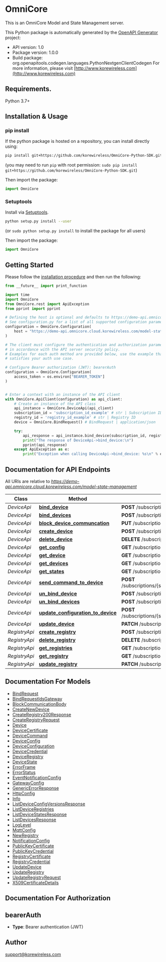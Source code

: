 # OmniCore
This is an OmniCore Model and State Management server.

This Python package is automatically generated by the [OpenAPI Generator](https://openapi-generator.tech) project:

- API version: 1.0
- Package version: 1.0.0
- Build package: org.openapitools.codegen.languages.PythonNextgenClientCodegen
For more information, please visit [http://www.korewireless.com](http://www.korewireless.com)

## Requirements.

Python 3.7+

## Installation & Usage
### pip install

If the python package is hosted on a repository, you can install directly using:

```sh
pip install git+https://github.com/korewireless/OmniCore-Python-SDK.git
```
(you may need to run `pip` with root permission: `sudo pip install git+https://github.com/korewireless/OmniCore-Python-SDK.git`)

Then import the package:
```python
import OmniCore
```

### Setuptools

Install via [Setuptools](http://pypi.python.org/pypi/setuptools).

```sh
python setup.py install --user
```
(or `sudo python setup.py install` to install the package for all users)

Then import the package:
```python
import OmniCore
```

## Getting Started

Please follow the [installation procedure](#installation--usage) and then run the following:

```python
from __future__ import print_function

import time
import OmniCore
from OmniCore.rest import ApiException
from pprint import pprint

# Defining the host is optional and defaults to https://demo-api.omnicore.cloud.korewireless.com/model-state-management
# See configuration.py for a list of all supported configuration parameters.
configuration = OmniCore.Configuration(
    host = "https://demo-api.omnicore.cloud.korewireless.com/model-state-management"
)

# The client must configure the authentication and authorization parameters
# in accordance with the API server security policy.
# Examples for each auth method are provided below, use the example that
# satisfies your auth use case.

# Configure Bearer authorization (JWT): bearerAuth
configuration = OmniCore.Configuration(
    access_token = os.environ["BEARER_TOKEN"]
)


# Enter a context with an instance of the API client
with OmniCore.ApiClient(configuration) as api_client:
    # Create an instance of the API class
    api_instance = OmniCore.DeviceApi(api_client)
    subscription_id = 'subscription_id_example' # str | Subscription ID
    registry_id = 'registry_id_example' # str | Registry ID
    device = OmniCore.BindRequest() # BindRequest | application/json

    try:
        api_response = api_instance.bind_device(subscription_id, registry_id, device)
        print("The response of DeviceApi->bind_device:\n")
        pprint(api_response)
    except ApiException as e:
        print("Exception when calling DeviceApi->bind_device: %s\n" % e)

```

## Documentation for API Endpoints

All URIs are relative to *https://demo-api.omnicore.cloud.korewireless.com/model-state-management*

| Class         | Method                                                                                 | HTTP request                                                                                                    | Description |
| ------------- | -------------------------------------------------------------------------------------- | --------------------------------------------------------------------------------------------------------------- | ----------- |
| *DeviceApi*   | [**bind_device**](docs/DeviceApi.md#bind_device)                                       | **POST** /subscriptions/{subscriptionId}/registries/{registryId}/bindDeviceToGateway                            |
| *DeviceApi*   | [**bind_devices**](docs/DeviceApi.md#bind_devices)                                     | **POST** /subscriptions/{subscriptionId}/registries/{registryId}/bindDevicesToGateway                           |
| *DeviceApi*   | [**block_device_communcation**](docs/DeviceApi.md#block_device_communcation)           | **PUT** /subscriptions/{subscriptionid}/registries/{registryId}/devices/{deviceId}/communication                |
| *DeviceApi*   | [**create_device**](docs/DeviceApi.md#create_device)                                   | **POST** /subscriptions/{subscriptionId}/registries/{registryId}/devices                                        |
| *DeviceApi*   | [**delete_device**](docs/DeviceApi.md#delete_device)                                   | **DELETE** /subscriptions/{subscriptionId}/registries/{registryId}/devices/{deviceId}                           |
| *DeviceApi*   | [**get_config**](docs/DeviceApi.md#get_config)                                         | **GET** /subscriptions/{subscriptionid}/registries/{registryId}/devices/{deviceId}/configVersions               |
| *DeviceApi*   | [**get_device**](docs/DeviceApi.md#get_device)                                         | **GET** /subscriptions/{subscriptionId}/registries/{registryId}/devices/{deviceId}                              |
| *DeviceApi*   | [**get_devices**](docs/DeviceApi.md#get_devices)                                       | **GET** /subscriptions/{subscriptionId}/registries/{registryId}/devices                                         |
| *DeviceApi*   | [**get_states**](docs/DeviceApi.md#get_states)                                         | **GET** /subscriptions/{subscriptionid}/registries/{registryId}/devices/{deviceId}/states                       |
| *DeviceApi*   | [**send_command_to_device**](docs/DeviceApi.md#send_command_to_device)                 | **POST** /subscriptions/{subscriptionid}/registries/{registryId}/devices/{deviceId}/sendCommandToDevice         |
| *DeviceApi*   | [**un_bind_device**](docs/DeviceApi.md#un_bind_device)                                 | **POST** /subscriptions/{subscriptionId}/registries/{registryId}/unbindDeviceFromGateway                        |
| *DeviceApi*   | [**un_bind_devices**](docs/DeviceApi.md#un_bind_devices)                               | **POST** /subscriptions/{subscriptionId}/registries/{registryId}/unbindDevicesFromGateway                       |
| *DeviceApi*   | [**update_configuration_to_device**](docs/DeviceApi.md#update_configuration_to_device) | **POST** /subscriptions/{subscriptionid}/registries/{registryId}/devices/{deviceId}/updateConfigurationToDevice |
| *DeviceApi*   | [**update_device**](docs/DeviceApi.md#update_device)                                   | **PATCH** /subscriptions/{subscriptionId}/registries/{registryId}/devices/{deviceId}                            |
| *RegistryApi* | [**create_registry**](docs/RegistryApi.md#create_registry)                             | **POST** /subscriptions/{subscriptionId}/registries                                                             |
| *RegistryApi* | [**delete_registry**](docs/RegistryApi.md#delete_registry)                             | **DELETE** /subscriptions/{subscriptionId}/registries/{registryId}                                              |
| *RegistryApi* | [**get_registries**](docs/RegistryApi.md#get_registries)                               | **GET** /subscriptions/{subscriptionId}/registries                                                              |
| *RegistryApi* | [**get_registry**](docs/RegistryApi.md#get_registry)                                   | **GET** /subscriptions/{subscriptionId}/registries/{registryId}                                                 |
| *RegistryApi* | [**update_registry**](docs/RegistryApi.md#update_registry)                             | **PATCH** /subscriptions/{subscriptionId}/registries/{registryId}                                               |


## Documentation For Models

 - [BindRequest](docs/BindRequest.md)
 - [BindRequestIdsGateway](docs/BindRequestIdsGateway.md)
 - [BlockCommunicationBody](docs/BlockCommunicationBody.md)
 - [CreateNewDevice](docs/CreateNewDevice.md)
 - [CreateRegistry200Response](docs/CreateRegistry200Response.md)
 - [CreateRegistryRequest](docs/CreateRegistryRequest.md)
 - [Device](docs/Device.md)
 - [DeviceCertificate](docs/DeviceCertificate.md)
 - [DeviceCommand](docs/DeviceCommand.md)
 - [DeviceConfig](docs/DeviceConfig.md)
 - [DeviceConfiguration](docs/DeviceConfiguration.md)
 - [DeviceCredential](docs/DeviceCredential.md)
 - [DeviceRegistry](docs/DeviceRegistry.md)
 - [DeviceState](docs/DeviceState.md)
 - [ErrorFrame](docs/ErrorFrame.md)
 - [ErrorStatus](docs/ErrorStatus.md)
 - [EventNotificationConfig](docs/EventNotificationConfig.md)
 - [GatewayConfig](docs/GatewayConfig.md)
 - [GenericErrorResponse](docs/GenericErrorResponse.md)
 - [HttpConfig](docs/HttpConfig.md)
 - [Info](docs/Info.md)
 - [ListDeviceConfigVersionsResponse](docs/ListDeviceConfigVersionsResponse.md)
 - [ListDeviceRegistries](docs/ListDeviceRegistries.md)
 - [ListDeviceStatesResponse](docs/ListDeviceStatesResponse.md)
 - [ListDevicesResponse](docs/ListDevicesResponse.md)
 - [LogLevel](docs/LogLevel.md)
 - [MqttConfig](docs/MqttConfig.md)
 - [NewRegistry](docs/NewRegistry.md)
 - [NotificationConfig](docs/NotificationConfig.md)
 - [PublicKeyCertificate](docs/PublicKeyCertificate.md)
 - [PublicKeyCredential](docs/PublicKeyCredential.md)
 - [RegistryCertificate](docs/RegistryCertificate.md)
 - [RegistryCredential](docs/RegistryCredential.md)
 - [UpdateDevice](docs/UpdateDevice.md)
 - [UpdateRegistry](docs/UpdateRegistry.md)
 - [UpdateRegistryRequest](docs/UpdateRegistryRequest.md)
 - [X509CertificateDetails](docs/X509CertificateDetails.md)


## Documentation For Authorization


## bearerAuth

- **Type**: Bearer authentication (JWT)


## Author

support@korewireless.com


